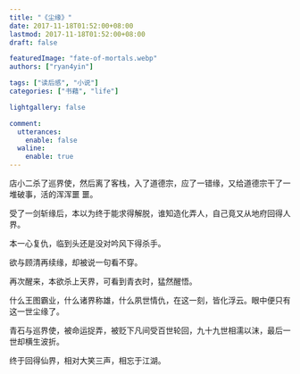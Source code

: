 ```yaml
---
title: "《尘缘》"
date: 2017-11-18T01:52:00+08:00
lastmod: 2017-11-18T01:52:00+08:00
draft: false

featuredImage: "fate-of-mortals.webp"
authors: ["ryan4yin"]

tags: ["读后感", "小说"]
categories: ["书藉", "life"]

lightgallery: false

comment:
  utterances:
    enable: false
  waline:
    enable: true
---
```


店小二杀了巡界使，然后离了客栈，入了道德宗，应了一错缘，又给道德宗干了一堆破事，活的浑浑噩
噩。

受了一剑斩缘后，本以为终于能求得解脱，谁知造化弄人，自己竟又从地府回得人界。

本一心复仇，临到头还是没对吟风下得杀手。

欲与顾清再续缘，却被说一句看不穿。

再次醒来，本欲杀上天界，可看到青衣时，猛然醒悟。

什么王图霸业，什么诸界称雄，什么夙世情仇，在这一刻，皆化浮云。眼中便只有这一世尘缘了。

青石与巡界使，被命运捉弄，被贬下凡间受百世轮回，九十九世相濡以沫，最后一世却横生波折。

终于回得仙界，相对大笑三声，相忘于江湖。
